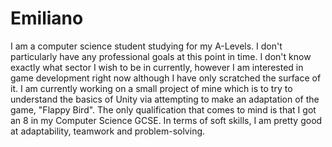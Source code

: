 # Emiliano


I am a computer science student studying for my A-Levels. I don't particularly have any professional goals at this point in time. I don't know exactly what sector I wish to be in currently, however I am interested in game development right now although I have only scratched the surface of it. I am currently working on a small project of mine which is to try to understand the basics of Unity via attempting to make an adaptation of the game, "Flappy Bird". The only qualification that comes to mind is that I got an 8 in my Computer Science GCSE. In terms of soft skills, I am pretty good at adaptability, teamwork and problem-solving.
